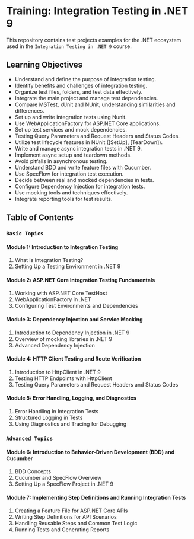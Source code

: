 # Training: Integration Testing in .NET 9

This repository contains test projects examples for the .NET ecosystem used in the `Integration Testing in .NET 9` course.

## Learning Objectives

- Understand and define the purpose of integration testing.
- Identify benefits and challenges of integration testing.
- Organize test files, folders, and test data effectively.
- Integrate the main project and manage test dependencies.
- Compare MSTest, xUnit and NUnit, understanding similarities and differences.
- Set up and write integration tests using Nunit.
- Use WebApplicationFactory for ASP.NET Core applications.
- Set up test services and mock dependencies.
- Testing Query Parameters and Request Headers and Status Codes.
- Utilize test lifecycle features in NUnit ([SetUp], [TearDown]).
- Write and manage async integration tests in .NET 9.
- Implement async setup and teardown methods.
- Avoid pitfalls in asynchronous testing.
- Understand BDD and write feature files with Cucumber.
- Use SpecFlow for integration test execution.
- Decide between real and mocked dependencies in tests.
- Configure Dependency Injection for integration tests.
- Use mocking tools and techniques effectively.
- Integrate reporting tools for test results.

## Table of Contents

### `Basic Topics`

#### Module 1: Introduction to Integration Testing

1. What is Integration Testing?
2. Setting Up a Testing Environment in .NET 9

#### Module 2: ASP.NET Core Integration Testing Fundamentals

1. Working with ASP.NET Core TestHost
2. WebApplicationFactory in .NET
3. Configuring Test Environments and Dependencies

#### Module 3: Dependency Injection and Service Mocking

1. Introduction to Dependency Injection in .NET 9
2. Overview of mocking libraries in .NET 9
3. Advanced Dependency Injection

#### Module 4: HTTP Client Testing and Route Verification

1. Introduction to HttpClient in .NET 9
2. Testing HTTP Endpoints with HttpClient
3. Testing Query Parameters and Request Headers and Status Codes

#### Module 5: Error Handling, Logging, and Diagnostics

1. Error Handling in Integration Tests
2. Structured Logging in Tests
3. Using Diagnostics and Tracing for Debugging

### `Advanced Topics`

#### Module 6: Introduction to Behavior-Driven Development (BDD) and Cucumber

1. BDD Concepts
2. Cucumber and SpecFlow Overview
3. Setting Up a SpecFlow Project in .NET 9

#### Module 7: Implementing Step Definitions and Running Integration Tests

1. Creating a Feature File for ASP.NET Core APIs
2. Writing Step Definitions for API Scenarios
3. Handling Reusable Steps and Common Test Logic
4. Running Tests and Generating Reports
